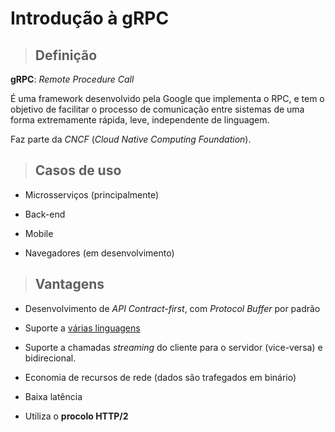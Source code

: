 # Introdução à gRPC

> ## **Definição**

**gRPC**: *Remote Procedure Call*

É uma framework desenvolvido pela Google que implementa o RPC, e tem o objetivo de facilitar o processo de comunicação entre sistemas de uma forma extremamente rápida, leve, independente de linguagem.

Faz parte da *CNCF* (*Cloud Native Computing Foundation*).

> ## **Casos de uso**

* Microsserviços (principalmente)

* Back-end

* Mobile

* Navegadores (em desenvolvimento)

> ## **Vantagens**

* Desenvolvimento de *API Contract-first*, com *Protocol Buffer* por padrão

* Suporte a [várias linguagens](https://grpc.io/)

* Suporte a chamadas *streaming* do cliente para o servidor (vice-versa) e bidirecional.

* Economia de recursos de rede (dados são trafegados em binário)

* Baixa latência

* Utiliza o **procolo HTTP/2**
